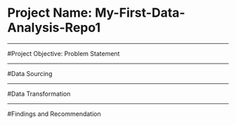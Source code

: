# Project Name: My-First-Data-Analysis-Repo1

----
#Project Objective: Problem Statement



-----
#Data Sourcing



-----
#Data Transformation



----
#Findings and Recommendation
